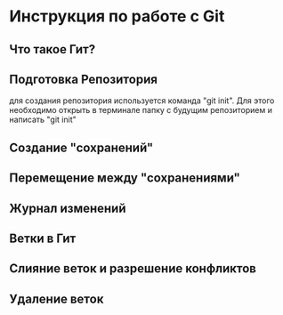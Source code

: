 # Инструкция по работе с Git

## Что такое Гит?

## Подготовка Репозитория
для создания репозитория используется команда "git init". Для этого необходимо открыть в терминале папку с будущим репозиторием и написать "git init"

## Создание "сохранений"

## Перемещение между "сохранениями"

## Журнал изменений

## Ветки в Гит

## Слияние веток и разрешение конфликтов

## Удаление веток
